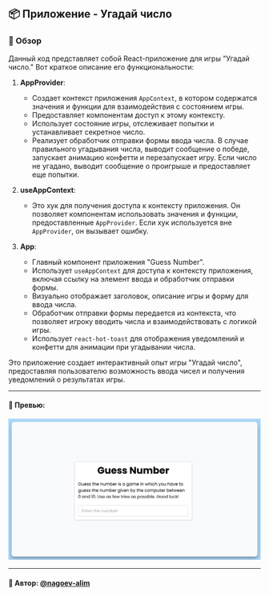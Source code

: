 ## 📦 Приложение - Угадай число

### 🚀 Обзор
Данный код представляет собой React-приложение для игры "Угадай число." Вот краткое описание его функциональности:

1. **AppProvider**:
    - Создает контекст приложения `AppContext`, в котором содержатся значения и функции для взаимодействия с состоянием игры.
    - Предоставляет компонентам доступ к этому контексту.
    - Использует состояние игры, отслеживает попытки и устанавливает секретное число.
    - Реализует обработчик отправки формы ввода числа. В случае правильного угадывания числа, выводит сообщение о победе, запускает анимацию конфетти и перезапускает игру. Если число не угадано, выводит сообщение о проигрыше и предоставляет еще попытки.

2. **useAppContext**:
    - Это хук для получения доступа к контексту приложения. Он позволяет компонентам использовать значения и функции, предоставленные `AppProvider`. Если хук используется вне `AppProvider`, он вызывает ошибку.

3. **App**:
    - Главный компонент приложения "Guess Number".
    - Использует `useAppContext` для доступа к контексту приложения, включая ссылку на элемент ввода и обработчик отправки формы.
    - Визуально отображает заголовок, описание игры и форму для ввода числа.
    - Обработчик отправки формы передается из контекста, что позволяет игроку вводить числа и взаимодействовать с логикой игры.
    - Использует `react-hot-toast` для отображения уведомлений и конфетти для анимации при угадывании числа.

Это приложение создает интерактивный опыт игры "Угадай число", предоставляя пользователю возможность ввода чисел и получения уведомлений о результатах игры.

---
#### 🌄 Превью:
![Превью](public/images/preview.jpg)


-----
#### 🙌 Автор: [@nagoev-alim](https://github.com/nagoev-alim)

